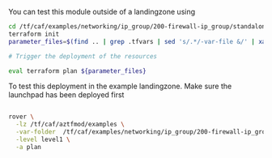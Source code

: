 You can test this module outside of a landingzone using

```bash
cd /tf/caf/examples/networking/ip_group/200-firewall-ip_group/standalone/
terraform init
parameter_files=$(find .. | grep .tfvars | sed 's/.*/-var-file &/' | xargs)

# Trigger the deployment of the resources

eval terraform plan ${parameter_files}

```

To test this deployment in the example landingzone. Make sure the launchpad has been deployed first

```bash

rover \
  -lz /tf/caf/aztfmod/examples \
  -var-folder  /tf/caf/examples/networking/ip_group/200-firewall-ip_group/standalone/ \
  -level level1 \
  -a plan

```